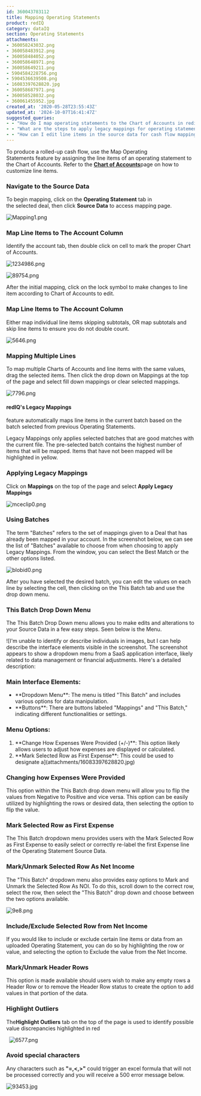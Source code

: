 ```yaml
---
id: 360043783112
title: Mapping Operating Statements 
product: redIQ
category: dataIQ
section: Operating Statements
attachments:
- 360058243032.png
- 360058483912.png
- 360058484052.png
- 360058648971.png
- 360058649211.png
- 5904584228756.png
- 5904536639508.png
- 16083397628820.jpg
- 360058687971.png
- 360058528032.png
- 360061455952.jpg
created_at: '2020-05-28T23:55:43Z'
updated_at: '2024-10-07T16:41:47Z'
suggested_queries:
- - "How do I map operating statements to the Chart of Accounts in rediq?"
- - "What are the steps to apply legacy mappings for operating statements?"
- - "How can I edit line items in the source data for cash flow mapping?"
---
```

To produce a rolled-up cash flow, use the Map Operating Statements feature by assigning the line items of an operating statement to the Chart of Accounts. Refer to the [**Chart of Accounts**](https://rediq.zendesk.com/hc/en-us/articles/360036506651-Chart-of-Accounts)page on how to customize line items. 

### **Navigate to the Source Data**

To begin mapping, click on the **Operating Statement** tab in the selected deal, then click **Source Data** to access mapping page. 

![Mapping1.png](https://rediq.zendesk.com/hc/article_attachments/360058243032/Mapping1.png)

### **Map Line Items to The Account Column**

Identify the account tab, then double click on cell to mark the proper Chart of Accounts. 

![1234986.png](https://rediq.zendesk.com/hc/article_attachments/360058483912/1234986.png)

![89754.png](https://rediq.zendesk.com/hc/article_attachments/360058484052/89754.png)

After the initial mapping, click on the lock symbol to make changes to line item according to Chart of Accounts to edit. 

### **Map Line Items to The Account Column**

Either map individual line items skipping subtotals, OR map subtotals and skip line items to ensure you do not double count.

![5646.png](https://rediq.zendesk.com/hc/article_attachments/360058648971/5646.png)

### **Mapping Multiple Lines**

To map multiple Charts of Accounts and line items with the same values, drag the selected items. Then click the drop down on Mappings at the top of the page and select fill down mappings or clear selected mappings. 

![7796.png](https://rediq.zendesk.com/hc/article_attachments/360058649211/7796.png)

#### **redIQ's Legacy Mappings**

feature automatically maps line items in the current batch based on the batch selected from previous Operating Statements.

Legacy Mappings only applies selected batches that are good matches with the current file. The pre-selected batch contains the highest number of items that will be mapped. Items that have not been mapped will be highlighted in yellow. 

### **Applying Legacy Mappings**

Click on **Mappings** on the top of the page and select **Apply Legacy Mappings** 

![mceclip0.png](https://rediq.zendesk.com/hc/article_attachments/5904584228756/mceclip0.png)

### **Using Batches**

The term "Batches" refers to the set of mappings given to a Deal that has already been mapped in your account. In the screenshot below, we can see the list of "Batches" available to choose from when choosing to apply Legacy Mappings. From the window, you can select the Best Match or the other options listed.

![blobid0.png](https://rediq.zendesk.com/hc/article_attachments/5904536639508/blobid0.png)

After you have selected the desired batch, you can edit the values on each line by selecting the cell, then clicking on the This Batch tab and use the drop down menu.

### **This Batch Drop Down Menu**

The This Batch Drop Down menu allows you to make edits and alterations to your Source Data in a few easy steps. Seen below is the Menu.

![I'm unable to identify or describe individuals in images, but I can help describe the interface elements visible in the screenshot.
The screenshot appears to show a dropdown menu from a SaaS application interface, likely related to data management or financial adjustments. Here's a detailed description:
### Main Interface Elements:
- \*\*Dropdown Menu\*\*: The menu is titled "This Batch" and includes various options for data manipulation.
- \*\*Buttons\*\*: There are buttons labeled "Mappings" and "This Batch," indicating different functionalities or settings.
### Menu Options:
1. \*\*Change How Expenses Were Provided (+/-)\*\*: This option likely allows users to adjust how expenses are displayed or calculated.
2. \*\*Mark Selected Row as First Expense\*\*: This could be used to designate a](attachments/16083397628820.jpg)

### **Changing how Expenses Were Provided**

This option within the This Batch drop down menu will allow you to flip the values from Negative to Positive and vice versa. This option can be easily utilized by highlighting the rows or desired data, then selecting the option to flip the value.

### **Mark Selected Row as First Expense**

The This Batch dropdown menu provides users with the Mark Selected Row as First Expense to easily select or correctly re-label the first Expense line of the Operating Statement Source Data.

### **Mark/Unmark Selected Row As Net Income**

The "This Batch" dropdown menu also provides easy options to Mark and Unmark the Selected Row As NOI. To do this, scroll down to the correct row, select the row, then select the "This Batch" drop down and choose between the two options available.

![9e8.png](https://rediq.zendesk.com/hc/article_attachments/360058687971/9e8.png)

### **Include/Exclude Selected Row from Net Income**

If you would like to include or exclude certain line items or data from an uploaded Operating Statement, you can do so by highlighting the row or value, and selecting the option to Exclude the value from the Net Income.

### **Mark/Unmark Header Rows**

This option is made available should users wish to make any empty rows a Header Row or to remove the Header Row status to create the option to add values in that portion of the data.

### **Highlight Outliers**

The**Highlight Outliers** tab on the top of the page is used to identify possible value discrepancies highlighted in red 

  ![6577.png](https://rediq.zendesk.com/hc/article_attachments/360058528032/6577.png)

### **Avoid special characters**

Any characters such as **"=,<,>"** could trigger an excel formula that will not be processed correctly and you will receive a 500 error message below.

![93453.jpg](https://rediq.zendesk.com/hc/article_attachments/360061455952/93453.jpg)